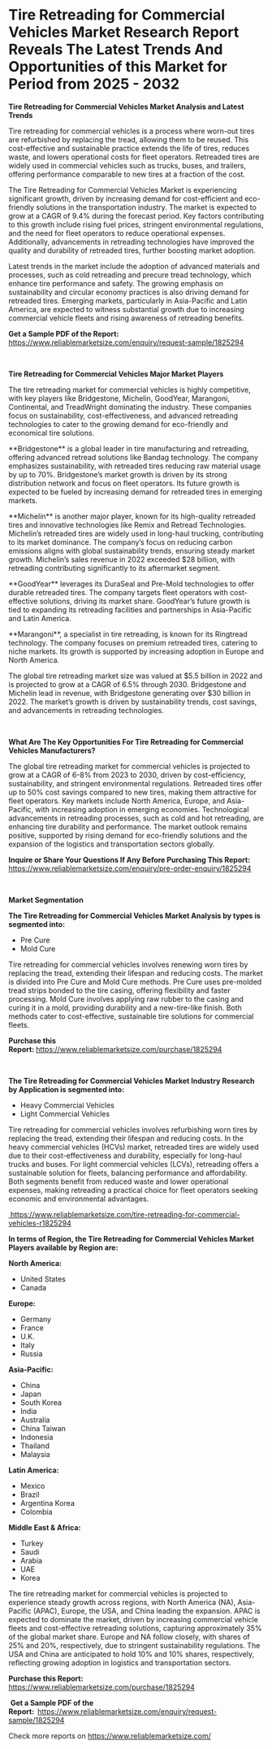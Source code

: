 <p><h1>Tire Retreading for Commercial Vehicles Market Research Report Reveals The Latest Trends And Opportunities of this Market for Period from 2025 - 2032</h1></p><p><strong>Tire Retreading for Commercial Vehicles Market Analysis and Latest Trends</strong></p>
<p><p>Tire retreading for commercial vehicles is a process where worn-out tires are refurbished by replacing the tread, allowing them to be reused. This cost-effective and sustainable practice extends the life of tires, reduces waste, and lowers operational costs for fleet operators. Retreaded tires are widely used in commercial vehicles such as trucks, buses, and trailers, offering performance comparable to new tires at a fraction of the cost.</p><p>The Tire Retreading for Commercial Vehicles Market is experiencing significant growth, driven by increasing demand for cost-efficient and eco-friendly solutions in the transportation industry. The market is expected to grow at a CAGR of 9.4% during the forecast period. Key factors contributing to this growth include rising fuel prices, stringent environmental regulations, and the need for fleet operators to reduce operational expenses. Additionally, advancements in retreading technologies have improved the quality and durability of retreaded tires, further boosting market adoption.</p><p>Latest trends in the market include the adoption of advanced materials and processes, such as cold retreading and precure tread technology, which enhance tire performance and safety. The growing emphasis on sustainability and circular economy practices is also driving demand for retreaded tires. Emerging markets, particularly in Asia-Pacific and Latin America, are expected to witness substantial growth due to increasing commercial vehicle fleets and rising awareness of retreading benefits.</p></p>
<p><strong>Get a Sample PDF of the Report:&nbsp;</strong> <a href="https://www.reliablemarketsize.com/enquiry/request-sample/1825294?utm_campaign=1884&utm_medium=2&utm_source=Github&utm_content=ia&utm_term=23012025&utm_id=tire-retreading-for-commercial-vehicles">https://www.reliablemarketsize.com/enquiry/request-sample/1825294</a></p>
<p>&nbsp;</p>
<p><strong>Tire Retreading for Commercial Vehicles Major Market Players</strong></p>
<p><p>The tire retreading market for commercial vehicles is highly competitive, with key players like Bridgestone, Michelin, GoodYear, Marangoni, Continental, and TreadWright dominating the industry. These companies focus on sustainability, cost-effectiveness, and advanced retreading technologies to cater to the growing demand for eco-friendly and economical tire solutions.</p><p>**Bridgestone** is a global leader in tire manufacturing and retreading, offering advanced retread solutions like Bandag technology. The company emphasizes sustainability, with retreaded tires reducing raw material usage by up to 70%. Bridgestone’s market growth is driven by its strong distribution network and focus on fleet operators. Its future growth is expected to be fueled by increasing demand for retreaded tires in emerging markets.</p><p>**Michelin** is another major player, known for its high-quality retreaded tires and innovative technologies like Remix and Retread Technologies. Michelin’s retreaded tires are widely used in long-haul trucking, contributing to its market dominance. The company’s focus on reducing carbon emissions aligns with global sustainability trends, ensuring steady market growth. Michelin’s sales revenue in 2022 exceeded $28 billion, with retreading contributing significantly to its aftermarket segment.</p><p>**GoodYear** leverages its DuraSeal and Pre-Mold technologies to offer durable retreaded tires. The company targets fleet operators with cost-effective solutions, driving its market share. GoodYear’s future growth is tied to expanding its retreading facilities and partnerships in Asia-Pacific and Latin America.</p><p>**Marangoni**, a specialist in tire retreading, is known for its Ringtread technology. The company focuses on premium retreaded tires, catering to niche markets. Its growth is supported by increasing adoption in Europe and North America.</p><p>The global tire retreading market size was valued at $5.5 billion in 2022 and is projected to grow at a CAGR of 6.5% through 2030. Bridgestone and Michelin lead in revenue, with Bridgestone generating over $30 billion in 2022. The market’s growth is driven by sustainability trends, cost savings, and advancements in retreading technologies.</p></p>
<p>&nbsp;</p>
<p><strong>What Are The Key Opportunities For Tire Retreading for Commercial Vehicles Manufacturers?</strong></p>
<p><p>The global tire retreading market for commercial vehicles is projected to grow at a CAGR of 6-8% from 2023 to 2030, driven by cost-efficiency, sustainability, and stringent environmental regulations. Retreaded tires offer up to 50% cost savings compared to new tires, making them attractive for fleet operators. Key markets include North America, Europe, and Asia-Pacific, with increasing adoption in emerging economies. Technological advancements in retreading processes, such as cold and hot retreading, are enhancing tire durability and performance. The market outlook remains positive, supported by rising demand for eco-friendly solutions and the expansion of the logistics and transportation sectors globally.</p></p>
<p><strong>Inquire or Share Your Questions If Any Before Purchasing This Report:</strong> <a href="https://www.reliablemarketsize.com/enquiry/pre-order-enquiry/1825294?utm_campaign=1884&utm_medium=2&utm_source=Github&utm_content=ia&utm_term=23012025&utm_id=tire-retreading-for-commercial-vehicles">https://www.reliablemarketsize.com/enquiry/pre-order-enquiry/1825294</a></p>
<p>&nbsp;</p>
<p><strong>Market Segmentation</strong></p>
<p><strong>The Tire Retreading for Commercial Vehicles Market Analysis by types is segmented into:</strong></p>
<p><ul><li>Pre Cure</li><li>Mold Cure</li></ul></p>
<p><p>Tire retreading for commercial vehicles involves renewing worn tires by replacing the tread, extending their lifespan and reducing costs. The market is divided into Pre Cure and Mold Cure methods. Pre Cure uses pre-molded tread strips bonded to the tire casing, offering flexibility and faster processing. Mold Cure involves applying raw rubber to the casing and curing it in a mold, providing durability and a new-tire-like finish. Both methods cater to cost-effective, sustainable tire solutions for commercial fleets.</p></p>
<p><strong>Purchase this Report:&nbsp;</strong><a href="https://www.reliablemarketsize.com/purchase/1825294?utm_campaign=1884&utm_medium=2&utm_source=Github&utm_content=ia&utm_term=23012025&utm_id=tire-retreading-for-commercial-vehicles">https://www.reliablemarketsize.com/purchase/1825294</a></p>
<p>&nbsp;</p>
<p><strong>The Tire Retreading for Commercial Vehicles Market Industry Research by Application is segmented into:</strong></p>
<p><ul><li>Heavy Commercial Vehicles</li><li>Light Commercial Vehicles</li></ul></p>
<p><p>Tire retreading for commercial vehicles involves refurbishing worn tires by replacing the tread, extending their lifespan and reducing costs. In the heavy commercial vehicles (HCVs) market, retreaded tires are widely used due to their cost-effectiveness and durability, especially for long-haul trucks and buses. For light commercial vehicles (LCVs), retreading offers a sustainable solution for fleets, balancing performance and affordability. Both segments benefit from reduced waste and lower operational expenses, making retreading a practical choice for fleet operators seeking economic and environmental advantages.</p></p>
<p><a href="https://www.reliablemarketsize.com/tire-retreading-for-commercial-vehicles-r1825294?utm_campaign=1884&utm_medium=2&utm_source=Github&utm_content=ia&utm_term=23012025&utm_id=tire-retreading-for-commercial-vehicles">&nbsp;https://www.reliablemarketsize.com/tire-retreading-for-commercial-vehicles-r1825294</a></p>
<p><strong>In terms of Region, the Tire Retreading for Commercial Vehicles Market Players available by Region are:</strong></p>
<p>
    <p> <strong> North America: </strong>
        <ul>
            <li>United States</li>
            <li>Canada</li>
        </ul>
        </p> 
    <p> <strong> Europe: </strong>
        <ul>
            <li>Germany</li>
            <li>France</li>
            <li>U.K.</li>
            <li>Italy</li>
            <li>Russia</li>
        </ul>
        </p> 
    <p> <strong> Asia-Pacific: </strong>
        <ul>
            <li>China</li>
            <li>Japan</li>
            <li>South Korea</li>
            <li>India</li>
            <li>Australia</li>
            <li>China Taiwan</li>
            <li>Indonesia</li>
            <li>Thailand</li>
            <li>Malaysia</li>
        </ul>
        </p> 
    <p> <strong> Latin America: </strong>
        <ul>
            <li>Mexico</li>
            <li>Brazil</li>
            <li>Argentina Korea</li>
            <li>Colombia</li>
        </ul>
        </p> 
    <p> <strong> Middle East & Africa: </strong>
        <ul>
            <li>Turkey</li>
            <li>Saudi</li>
            <li>Arabia</li>
            <li>UAE</li>
            <li>Korea</li>
        </ul>
    </p>
    </p>
<p><p>The tire retreading market for commercial vehicles is projected to experience steady growth across regions, with North America (NA), Asia-Pacific (APAC), Europe, the USA, and China leading the expansion. APAC is expected to dominate the market, driven by increasing commercial vehicle fleets and cost-effective retreading solutions, capturing approximately 35% of the global market share. Europe and NA follow closely, with shares of 25% and 20%, respectively, due to stringent sustainability regulations. The USA and China are anticipated to hold 10% and 10% shares, respectively, reflecting growing adoption in logistics and transportation sectors.</p></p>
<p><strong>Purchase this Report: </strong><a href="https://www.reliablemarketsize.com/purchase/1825294?utm_campaign=1884&utm_medium=2&utm_source=Github&utm_content=ia&utm_term=23012025&utm_id=tire-retreading-for-commercial-vehicles">https://www.reliablemarketsize.com/purchase/1825294</a></p>
<p>&nbsp;<strong>Get a Sample PDF of the Report:&nbsp;&nbsp;</strong><a href="https://www.reliablemarketsize.com/enquiry/request-sample/1825294?utm_campaign=1884&utm_medium=2&utm_source=Github&utm_content=ia&utm_term=23012025&utm_id=tire-retreading-for-commercial-vehicles">https://www.reliablemarketsize.com/enquiry/request-sample/1825294</a></p>
<p><strong></strong></p>
<p>Check more reports on <a href="https://www.reliablemarketsize.com/?utm_campaign=1884&utm_medium=2&utm_source=Github&utm_content=ia&utm_term=23012025&utm_id=tire-retreading-for-commercial-vehicles">https://www.reliablemarketsize.com/</a></p>